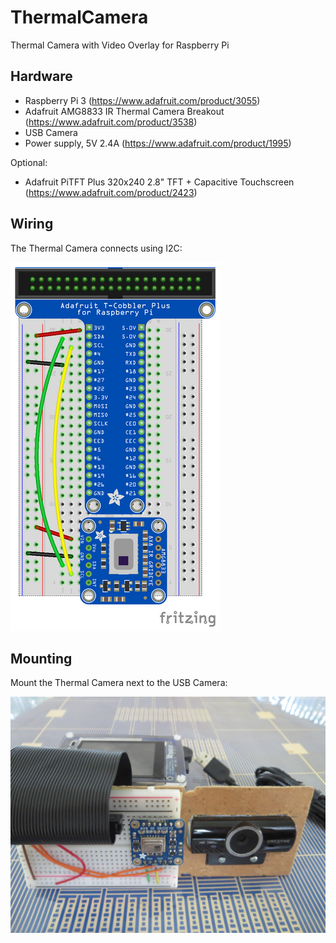 # ThermalCamera
Thermal Camera with Video Overlay for Raspberry Pi

## Hardware
- Raspberry Pi 3 (https://www.adafruit.com/product/3055)
- Adafruit AMG8833 IR Thermal Camera Breakout (https://www.adafruit.com/product/3538)
- USB Camera
- Power supply, 5V 2.4A (https://www.adafruit.com/product/1995)

Optional:
- Adafruit PiTFT Plus 320x240 2.8" TFT + Capacitive Touchscreen (https://www.adafruit.com/product/2423)

## Wiring
The Thermal Camera connects using I2C:

![Wiring](/Images/wiring.png)

## Mounting
Mount the Thermal Camera next to the USB Camera:

![Mounting](Images/mount.jpg)
